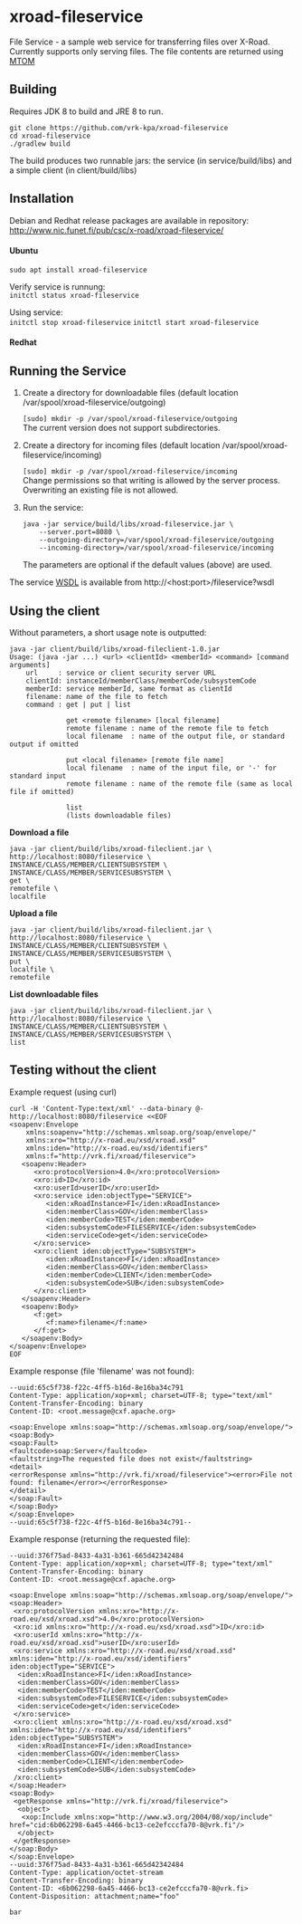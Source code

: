 # xroad-fileservice

File Service - a sample web service for transferring files over X-Road. Currently supports only serving files.
The file contents are returned using [MTOM](https://www.w3.org/Submission/soap11mtom10)

## Building

Requires JDK 8 to build and JRE 8 to run.

    git clone https://github.com/vrk-kpa/xroad-fileservice
    cd xroad-fileservice
    ./gradlew build

The build produces two runnable jars: the  service (in service/build/libs) and a simple client (in client/build/libs)


## Installation
Debian and Redhat release packages are available in repository: http://www.nic.funet.fi/pub/csc/x-road/xroad-fileservice/

#### Ubuntu
```sudo apt install xroad-fileservice```

Verify service is runnung: <br/>
```initctl status xroad-fileservice```

Using service:<br/>
```initctl stop xroad-fileservice```
```initctl start xroad-fileservice```

#### Redhat


## Running the Service

1. Create a directory for downloadable files (default location /var/spool/xroad-fileservice/outgoing)

    ```[sudo] mkdir -p /var/spool/xroad-fileservice/outgoing```  
    The current version does not support subdirectories.
    
2. Create a directory for incoming files (default location /var/spool/xroad-fileservice/incoming)

    ```[sudo] mkdir -p /var/spool/xroad-fileservice/incoming```  
    Change permissions so that writing is allowed by the server process. 
    Overwriting an existing file is not allowed.
 
2. Run the service:
    ```
    java -jar service/build/libs/xroad-fileservice.jar \
        --server.port=8080 \
        --outgoing-directory=/var/spool/xroad-fileservice/outgoing
        --incoming-directory=/var/spool/xroad-fileservice/incoming
    ```
    The parameters are optional if the default values (above) are used.

The service [WSDL](src/main/resources/fileservice.wsdl) is available from http://\<host:port\>/fileservice?wsdl

## Using the client
Without parameters, a short usage note is outputted:

    java -jar client/build/libs/xroad-fileclient-1.0.jar
    Usage: (java -jar ...) <url> <clientId> <memberId> <command> [command arguments]
    	url     : service or client security server URL
    	clientId: instanceId/memberClass/memberCode/subsystemCode
    	memberId: service memberId, same format as clientId
    	filename: name of the file to fetch
    	command : get | put | list
    
    	          get <remote filename> [local filename]
    	          remote filename : name of the remote file to fetch
    	          local filename  : name of the output file, or standard output if omitted
    
    	          put <local filename> [remote file name]
    	          local filename  : name of the input file, or '-' for standard input
    	          remote filename : name of the remote file (same as local file if omitted)
    
    	          list
    	          (lists downloadable files)


**Download a file**

    java -jar client/build/libs/xroad-fileclient.jar \
    http://localhost:8080/fileservice \
    INSTANCE/CLASS/MEMBER/CLIENTSUBSYSTEM \
    INSTANCE/CLASS/MEMBER/SERVICESUBSYSTEM \
    get \
    remotefile \
    localfile

**Upload a file**    
    
    java -jar client/build/libs/xroad-fileclient.jar \
    http://localhost:8080/fileservice \
    INSTANCE/CLASS/MEMBER/CLIENTSUBSYSTEM \
    INSTANCE/CLASS/MEMBER/SERVICESUBSYSTEM \
    put \
    localfile \
    remotefile
    
**List downloadable files**

    java -jar client/build/libs/xroad-fileclient.jar \
    http://localhost:8080/fileservice \
    INSTANCE/CLASS/MEMBER/CLIENTSUBSYSTEM \
    INSTANCE/CLASS/MEMBER/SERVICESUBSYSTEM \
    list

## Testing without the client

Example request (using curl)
```
curl -H 'Content-Type:text/xml' --data-binary @-  http://localhost:8080/fileservice <<EOF
<soapenv:Envelope
    xmlns:soapenv="http://schemas.xmlsoap.org/soap/envelope/"
    xmlns:xro="http://x-road.eu/xsd/xroad.xsd"
    xmlns:iden="http://x-road.eu/xsd/identifiers"
    xmlns:f="http://vrk.fi/xroad/fileservice">
   <soapenv:Header>
      <xro:protocolVersion>4.0</xro:protocolVersion>
      <xro:id>ID</xro:id>
      <xro:userId>userID</xro:userId>
      <xro:service iden:objectType="SERVICE">
         <iden:xRoadInstance>FI</iden:xRoadInstance>
         <iden:memberClass>GOV</iden:memberClass>
         <iden:memberCode>TEST</iden:memberCode>
         <iden:subsystemCode>FILESERVICE</iden:subsystemCode>
         <iden:serviceCode>get</iden:serviceCode>
      </xro:service>
      <xro:client iden:objectType="SUBSYSTEM">
         <iden:xRoadInstance>FI</iden:xRoadInstance>
         <iden:memberClass>GOV</iden:memberClass>
         <iden:memberCode>CLIENT</iden:memberCode>
         <iden:subsystemCode>SUB</iden:subsystemCode>
      </xro:client>
   </soapenv:Header>
   <soapenv:Body>
      <f:get>
         <f:name>filename</f:name>
      </f:get>
   </soapenv:Body>
</soapenv:Envelope>
EOF
```
Example response (file 'filename' was not found):
```
--uuid:65c5f738-f22c-4ff5-b16d-8e16ba34c791
Content-Type: application/xop+xml; charset=UTF-8; type="text/xml"
Content-Transfer-Encoding: binary
Content-ID: <root.message@cxf.apache.org>

<soap:Envelope xmlns:soap="http://schemas.xmlsoap.org/soap/envelope/">
<soap:Body>
<soap:Fault>
<faultcode>soap:Server</faultcode>
<faultstring>The requested file does not exist</faultstring>
<detail>
<errorResponse xmlns="http://vrk.fi/xroad/fileservice"><error>File not found: filename</error></errorResponse>
</detail>
</soap:Fault>
</soap:Body>
</soap:Envelope>
--uuid:65c5f738-f22c-4ff5-b16d-8e16ba34c791--
```
Example response (returning the requested file):
```
--uuid:376f75ad-8433-4a31-b361-665d42342484
Content-Type: application/xop+xml; charset=UTF-8; type="text/xml"
Content-Transfer-Encoding: binary
Content-ID: <root.message@cxf.apache.org>

<soap:Envelope xmlns:soap="http://schemas.xmlsoap.org/soap/envelope/">
<soap:Header>
 <xro:protocolVersion xmlns:xro="http://x-road.eu/xsd/xroad.xsd">4.0</xro:protocolVersion>
 <xro:id xmlns:xro="http://x-road.eu/xsd/xroad.xsd">ID</xro:id>
 <xro:userId xmlns:xro="http://x-road.eu/xsd/xroad.xsd">userID</xro:userId>
 <xro:service xmlns:xro="http://x-road.eu/xsd/xroad.xsd" xmlns:iden="http://x-road.eu/xsd/identifiers" iden:objectType="SERVICE">
  <iden:xRoadInstance>FI</iden:xRoadInstance>
  <iden:memberClass>GOV</iden:memberClass>
  <iden:memberCode>TEST</iden:memberCode>
  <iden:subsystemCode>FILESERVICE</iden:subsystemCode>
  <iden:serviceCode>get</iden:serviceCode>
 </xro:service>
 <xro:client xmlns:xro="http://x-road.eu/xsd/xroad.xsd" xmlns:iden="http://x-road.eu/xsd/identifiers" iden:objectType="SUBSYSTEM">
  <iden:xRoadInstance>FI</iden:xRoadInstance>
  <iden:memberClass>GOV</iden:memberClass>
  <iden:memberCode>CLIENT</iden:memberCode>
  <iden:subsystemCode>SUB</iden:subsystemCode>
 /xro:client>
</soap:Header>
<soap:Body>
 <getResponse xmlns="http://vrk.fi/xroad/fileservice">
  <object>
   <xop:Include xmlns:xop="http://www.w3.org/2004/08/xop/include" href="cid:6b062298-6a45-4466-bc13-ce2efcccfa70-8@vrk.fi"/>
  </object>
 </getResponse>
</soap:Body>
</soap:Envelope>
--uuid:376f75ad-8433-4a31-b361-665d42342484
Content-Type: application/octet-stream
Content-Transfer-Encoding: binary
Content-ID: <6b062298-6a45-4466-bc13-ce2efcccfa70-8@vrk.fi>
Content-Disposition: attachment;name="foo"

bar
```
